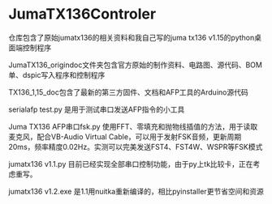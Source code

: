 # JumaTX136Controler
仓库包含了原始jumatx136的相关资料和我自己写的juma tx136 v1.15的python桌面端控制程序

JumaTX136_origindoc文件夹包含官方原始的制作资料、电路图、源代码、BOM单、dspic写入程序和控制程序

TX136_1,15_doc包含了最新的第三方固件、文档和AFP工具的Arduino源代码

serialafp test.py 是用于测试串口发送AFP指令的小工具

Juma TX136 AFP串口fsk.py 使用FFT、零填充和抛物线插值的方法，用于读取麦克风，配合VB-Audio Virtual Cable，可以用于发射FSK音频，更新周期20ms，频率精度0.02Hz。实测可以完美发送FST4、FST4W、WSPR等FSK模式

jumatx136 v1.1.py 目前已经实现全部串口控制功能，由于py上tk比较卡，正在考虑重写。

jumatx136 v1.2.exe 是1.1用nuitka重新编译的，相比pyinstaller更节省空间和资源
